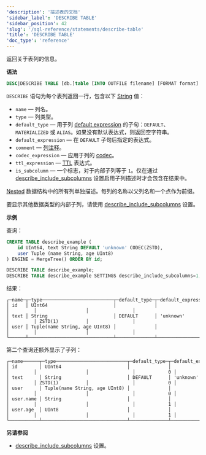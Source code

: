 ```yaml
---
'description': '描述表的文档'
'sidebar_label': 'DESCRIBE TABLE'
'sidebar_position': 42
'slug': '/sql-reference/statements/describe-table'
'title': 'DESCRIBE TABLE'
'doc_type': 'reference'
---
```


返回关于表列的信息。

**语法**

```sql
DESC|DESCRIBE TABLE [db.]table [INTO OUTFILE filename] [FORMAT format]
```

`DESCRIBE` 语句为每个表列返回一行，包含以下 [String](../../sql-reference/data-types/string.md) 值：

- `name` — 列名。
- `type` — 列类型。
- `default_type` — 用于列 [default expression](/sql-reference/statements/create/table) 的子句：`DEFAULT`、`MATERIALIZED` 或 `ALIAS`。如果没有默认表达式，则返回空字符串。
- `default_expression` — 在 `DEFAULT` 子句后指定的表达式。
- `comment` — [列注释](/sql-reference/statements/alter/column#comment-column)。
- `codec_expression` — 应用于列的 [codec](/sql-reference/statements/create/table#column_compression_codec)。
- `ttl_expression` — [TTL](../../engines/table-engines/mergetree-family/mergetree.md#table_engine-mergetree-ttl) 表达式。
- `is_subcolumn` — 一个标志，对于内部子列等于 `1`。仅在通过 [describe_include_subcolumns](../../operations/settings/settings.md#describe_include_subcolumns) 设置启用子列描述时才会包含在结果中。

[Nested](../../sql-reference/data-types/nested-data-structures/index.md) 数据结构中的所有列单独描述。每列的名称以父列名和一个点作为前缀。

要显示其他数据类型的内部子列，请使用 [describe_include_subcolumns](../../operations/settings/settings.md#describe_include_subcolumns) 设置。

**示例**

查询：

```sql
CREATE TABLE describe_example (
    id UInt64, text String DEFAULT 'unknown' CODEC(ZSTD),
    user Tuple (name String, age UInt8)
) ENGINE = MergeTree() ORDER BY id;

DESCRIBE TABLE describe_example;
DESCRIBE TABLE describe_example SETTINGS describe_include_subcolumns=1;
```

结果：

```text
┌─name─┬─type──────────────────────────┬─default_type─┬─default_expression─┬─comment─┬─codec_expression─┬─ttl_expression─┐
│ id   │ UInt64                        │              │                    │         │                  │                │
│ text │ String                        │ DEFAULT      │ 'unknown'          │         │ ZSTD(1)          │                │
│ user │ Tuple(name String, age UInt8) │              │                    │         │                  │                │
└──────┴───────────────────────────────┴──────────────┴────────────────────┴─────────┴──────────────────┴────────────────┘
```

第二个查询还额外显示了子列：

```text
┌─name──────┬─type──────────────────────────┬─default_type─┬─default_expression─┬─comment─┬─codec_expression─┬─ttl_expression─┬─is_subcolumn─┐
│ id        │ UInt64                        │              │                    │         │                  │                │            0 │
│ text      │ String                        │ DEFAULT      │ 'unknown'          │         │ ZSTD(1)          │                │            0 │
│ user      │ Tuple(name String, age UInt8) │              │                    │         │                  │                │            0 │
│ user.name │ String                        │              │                    │         │                  │                │            1 │
│ user.age  │ UInt8                         │              │                    │         │                  │                │            1 │
└───────────┴───────────────────────────────┴──────────────┴────────────────────┴─────────┴──────────────────┴────────────────┴──────────────┘
```

**另请参阅**

- [describe_include_subcolumns](../../operations/settings/settings.md#describe_include_subcolumns) 设置。
